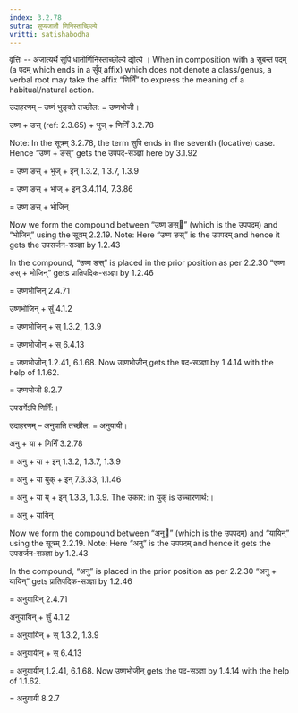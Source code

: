 ```yaml
---
index: 3.2.78
sutra: सुप्यजातौ णिनिस्ताच्छिल्ये
vritti: satishabodha
---
```






वृत्तिः -- अजात्‍यर्थे सुपि धातोर्णिनिस्‍ताच्‍छील्‍ये द्योत्‍ये । When in composition with a सुबन्तं पदम् (a पदम् which ends in a सुँप् affix) which does not denote a class/genus, a verbal root may take the affix “णिनिँ” to express the meaning of a habitual/natural action.


उदाहरणम् – उष्णं भुङ्क्ते तच्छील: = उष्णभोजी।


उष्ण + ङस् (ref: 2.3.65) + भुज् + णिनिँ 3.2.78

Note: In the सूत्रम् 3.2.78, the term सुपि ends in the seventh (locative) case. Hence “उष्ण + ङस्” gets the उपपद-सञ्ज्ञा here by 3.1.92

= उष्ण ङस् + भुज् + इन् 1.3.2, 1.3.7, 1.3.9

= उष्ण ङस् + भोज् + इन् 3.4.114, 7.3.86

= उष्ण ङस् + भोजिन्


Now we form the compound between “उष्ण ङस्” (which is the उपपदम्) and “भोजिन्” using the सूत्रम् 2.2.19. Note: Here “उष्ण ङस्” is the उपपदम् and hence it gets the उपसर्जन-सञ्ज्ञा by 1.2.43

In the compound, “उष्ण ङस्” is placed in the prior position as per 2.2.30
“उष्ण ङस् + भोजिन्” gets प्रातिपदिक-सञ्ज्ञा by 1.2.46

= उष्णभोजिन् 2.4.71


उष्णभोजिन् + सुँ 4.1.2

= उष्णभोजिन् + स् 1.3.2, 1.3.9

= उष्णभोजीन् + स् 6.4.13

= उष्णभोजीन् 1.2.41, 6.1.68. Now उष्णभोजीन् gets the पद-सञ्ज्ञा by 1.4.14 with the help of 1.1.62.

= उष्णभोजी 8.2.7


उपसर्गेऽपि णिनिँ:।

उदाहरणम् – अनुयाति तच्छील: = अनुयायी।


अनु + या + णिनिँ 3.2.78

= अनु + या + इन् 1.3.2, 1.3.7, 1.3.9

= अनु + या युक् + इन् 7.3.33, 1.1.46

= अनु + या य् + इन् 1.3.3, 1.3.9. The उकार: in युक् is उच्चारणार्थ:।

= अनु + यायिन्


Now we form the compound between “अनु” (which is the उपपदम्) and “यायिन्” using the सूत्रम् 2.2.19. Note: Here “अनु” is the उपपदम् and hence it gets the उपसर्जन-सञ्ज्ञा by 1.2.43

In the compound, “अनु” is placed in the prior position as per 2.2.30
“अनु + यायिन्” gets प्रातिपदिक-सञ्ज्ञा by 1.2.46

= अनुयायिन् 2.4.71


अनुयायिन् + सुँ 4.1.2

= अनुयायिन् + स् 1.3.2, 1.3.9

= अनुयायीन् + स् 6.4.13

= अनुयायीन् 1.2.41, 6.1.68. Now उष्णभोजीन् gets the पद-सञ्ज्ञा by 1.4.14 with the help of 1.1.62.

= अनुयायी 8.2.7

